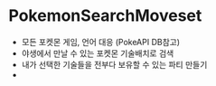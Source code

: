 # Pokemon**S**earch**M**oveset

- 모든 포켓몬 게임, 언어 대응 (PokeAPI DB참고)
- 야생에서 만날 수 있는 포켓몬 기술배치로 검색
- 내가 선택한 기술들을 전부다 보유할 수 있는 파티 만들기
- 
